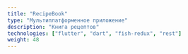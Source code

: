 ```yaml
---
title: "RecipeBook"
type: "Мультиплатформенное приложение"
description: "Книга рецептов"
technologies: ["flutter", "dart", "fish-redux", "rest"]
weight: 48
---
```

